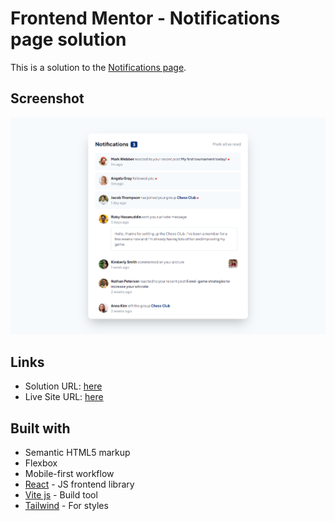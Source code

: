 # Frontend Mentor - Notifications page solution

This is a solution to the [Notifications page](https://www.frontendmentor.io/challenges/notifications-page-DqK5QAmKbC).

## Screenshot

![](./screenshot.png)

## Links

- Solution URL: [here](https://www.frontendmentor.io/solutions/notifications-page-SA8IPQwaMT)
- Live Site URL: [here](https://notifications-page-jade.vercel.app/)

## Built with

- Semantic HTML5 markup
- Flexbox
- Mobile-first workflow
- [React](https://reactjs.org/) - JS frontend library
- [Vite js](https://vitejs.dev/) - Build tool
- [Tailwind](https://tailwindcss.com/) - For styles
